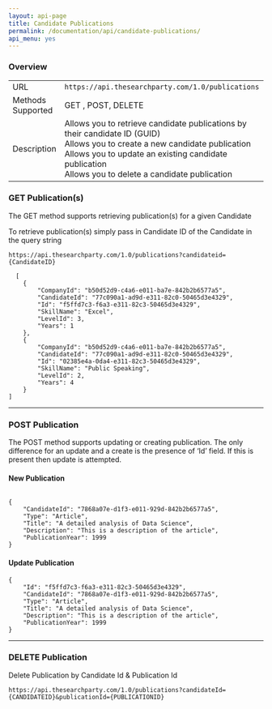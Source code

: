 ```yaml
---
layout: api-page
title: Candidate Publications
permalink: /documentation/api/candidate-publications/
api_menu: yes
---
```


### Overview

<table class="table table-striped">
    <tbody><tr>
        <td>URL</td>
        <td><code>https://api.thesearchparty.com/1.0/publications</code></td>
    </tr>
    <tr>
        <td>Methods Supported</td>
        <td>GET , POST, DELETE</td>
    </tr>
    <tr>
        <td>Description</td>
        <td>
            Allows you to retrieve candidate publications by their candidate ID (GUID)
            <br>
            Allows you to create a new candidate publication
            <br>
            Allows you to update an existing candidate publication
            <br>Allows you to delete a candidate publication</td>
    </tr>
    </tbody>
</table>

### GET Publication(s)

The GET method supports retrieving publication(s) for a given Candidate

To retrieve publication(s) simply pass in Candidate ID of the Candidate in the query string

`https://api.thesearchparty.com/1.0/publications?candidateid={CandidateID}`

```
  [
    {
        "CompanyId": "b50d52d9-c4a6-e011-ba7e-842b2b6577a5",
        "CandidateId": "77c090a1-ad9d-e311-82c0-50465d3e4329",
        "Id": "f5ffd7c3-f6a3-e311-82c3-50465d3e4329",
        "SkillName": "Excel",
        "LevelId": 3,
        "Years": 1
    },
    {
        "CompanyId": "b50d52d9-c4a6-e011-ba7e-842b2b6577a5",
        "CandidateId": "77c090a1-ad9d-e311-82c0-50465d3e4329",
        "Id": "02385e4a-0da4-e311-82c3-50465d3e4329",
        "SkillName": "Public Speaking",
        "LevelId": 2,
        "Years": 4
    }
]

```

* * *

### POST Publication

The POST method supports updating or creating publication. The only difference for an update and a create is the presence of ‘Id’ field. If this is present then update is attempted.

#### New Publication

```

{
    "CandidateId": "7868a07e-d1f3-e011-929d-842b2b6577a5",
    "Type": "Article",
    "Title": "A detailed analysis of Data Science",
    "Description": "This is a description of the article",
    "PublicationYear": 1999
}

```

#### Update Publication

```
{
    "Id": "f5ffd7c3-f6a3-e311-82c3-50465d3e4329",
    "CandidateId": "7868a07e-d1f3-e011-929d-842b2b6577a5",
    "Type": "Article",
    "Title": "A detailed analysis of Data Science",
    "Description": "This is a description of the article",
    "PublicationYear": 1999
}

```

* * *

### DELETE Publication

Delete Publication by Candidate Id & Publication Id

`https://api.thesearchparty.com/1.0/publications?candidateId={CANDIDATEID}&publicationId={PUBLICATIONID}`
